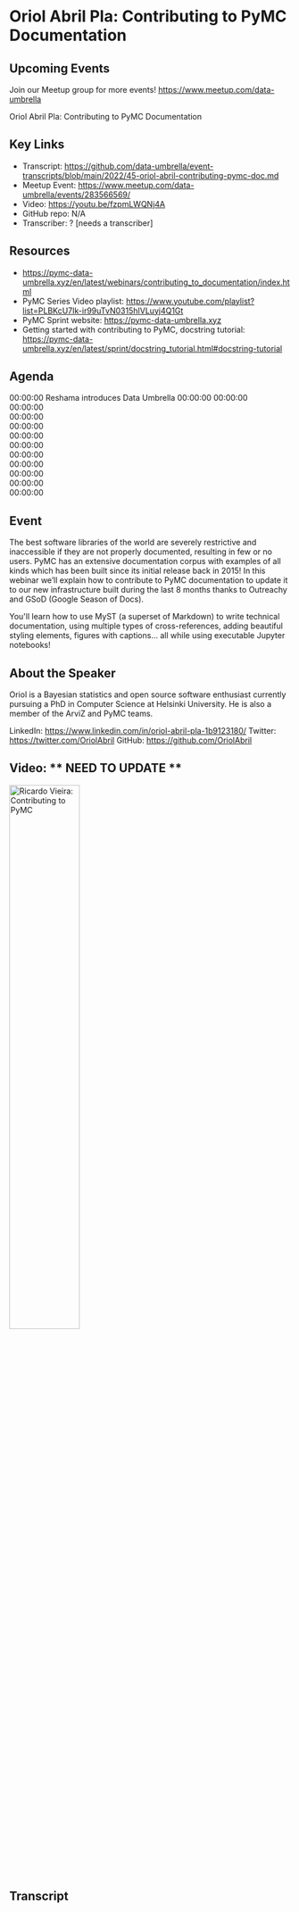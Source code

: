 # Oriol Abril Pla: Contributing to PyMC Documentation

## Upcoming Events
Join our Meetup group for more events!
https://www.meetup.com/data-umbrella

Oriol Abril Pla: Contributing to PyMC Documentation

## Key Links
- Transcript: https://github.com/data-umbrella/event-transcripts/blob/main/2022/45-oriol-abril-contributing-pymc-doc.md
- Meetup Event: https://www.meetup.com/data-umbrella/events/283566569/
- Video: https://youtu.be/fzpmLWQNj4A
- GitHub repo: N/A
- Transcriber:  ? [needs a transcriber]

## Resources
- https://pymc-data-umbrella.xyz/en/latest/webinars/contributing_to_documentation/index.html
- PyMC Series Video playlist: https://www.youtube.com/playlist?list=PLBKcU7Ik-ir99uTvN0315hIVLuyj4Q1Gt
- PyMC Sprint website: https://pymc-data-umbrella.xyz
- Getting started with contributing to PyMC, docstring tutorial: https://pymc-data-umbrella.xyz/en/latest/sprint/docstring_tutorial.html#docstring-tutorial


## Agenda
00:00:00 Reshama introduces Data Umbrella
00:00:00 
00:00:00  
00:00:00  
00:00:00  
00:00:00  
00:00:00  
00:00:00   
00:00:00  
00:00:00  
00:00:00  
00:00:00  
00:00:00  

 
## Event
The best software libraries of the world are severely restrictive and inaccessible if they are not properly documented, resulting in few or no users. PyMC has an extensive documentation corpus with examples of all kinds which has been built since its initial release back in 2015! In this webinar we’ll explain how to contribute to PyMC documentation to update it to our new infrastructure built during the last 8 months thanks to Outreachy and GSoD (Google Season of Docs).

You'll learn how to use MyST (a superset of Markdown) to write technical documentation, using multiple types of cross-references, adding beautiful styling elements, figures with captions... all while using executable Jupyter notebooks!

## About the Speaker
Oriol is a Bayesian statistics and open source software enthusiast currently pursuing a PhD in Computer Science at Helsinki University. He is also a member of the ArviZ and PyMC teams.

LinkedIn: https://www.linkedin.com/in/oriol-abril-pla-1b9123180/
Twitter: https://twitter.com/OriolAbril
GitHub: https://github.com/OriolAbril


## Video: ** NEED TO UPDATE **

<a href="http://www.youtube.com/watch?feature=player_embedded&v=Iq0dY5hU4D4" target="_blank"><img src="http://img.youtube.com/vi/Iq0dY5hU4D4/0.jpg"
alt="Ricardo Vieira: Contributing to PyMC" width="50%" /></a>

## Transcript
